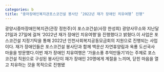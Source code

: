 ```yaml
---
categories: b
title: "중마장애인복지관포스코건설 봉사단 ‘2022년 재가 장애인 치유여행’ 진행"
---
```

광양시중마장애인복지관(관장 정헌주)이 포스코건설(사장 한성희) 광양사무소와 지난달 21일과 27일에 걸쳐 ‘2022년 재가 장애인 치유여행’을 진행했다고 밝혔다.이 사업은 포스코건설 지정기탁을 통해 2022년 인천사회복지공동모금회의 지원으로 진행되는 사업이다. 재가 장애인들은 포스코건설 봉사단과 함께 백운산 자연휴양림과 옥룡 도선국사 마을을 방문했다.이번 재가 장애인 치유여행은 ‘가을소풍 추억만들기’라는 주제로 포스코건설 직원으로 구성된 봉사단이 재가 장애인 20명에게 계절을 느끼며, 닫힌 마음을 열고 치유하는 것을 목적으로 진행됐